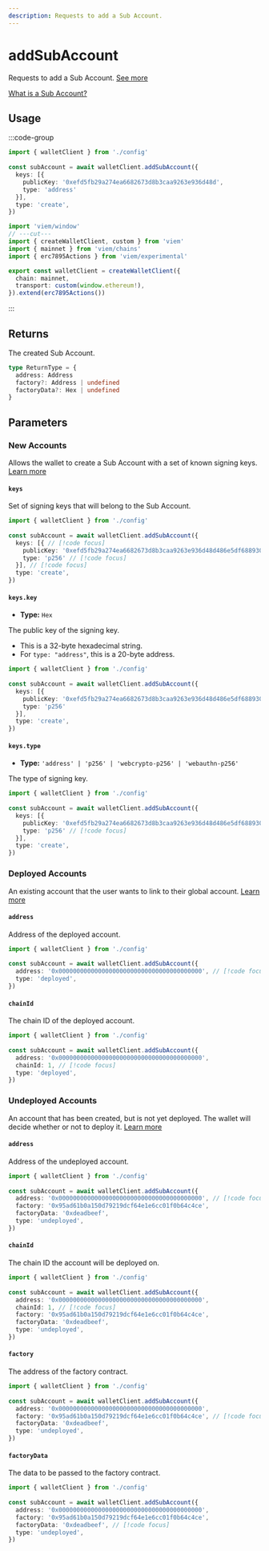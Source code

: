 ```yaml
---
description: Requests to add a Sub Account.
---
```


# addSubAccount

Requests to add a Sub Account. [See more](https://github.com/ethereum/ERCs/blob/4d3d641ee3c84750baf461b8dd71d27c424417a9/ERCS/erc-7895.md)

[What is a Sub Account?](https://blog.base.dev/subaccounts)

## Usage

:::code-group

```ts twoslash [example.ts]
import { walletClient } from './config'
 
const subAccount = await walletClient.addSubAccount({
  keys: [{ 
    publicKey: '0xefd5fb29a274ea6682673d8b3caa9263e936d48d', 
    type: 'address' 
  }],
  type: 'create',
})
```

```ts twoslash [config.ts] filename="config.ts"
import 'viem/window'
// ---cut---
import { createWalletClient, custom } from 'viem'
import { mainnet } from 'viem/chains'
import { erc7895Actions } from 'viem/experimental'

export const walletClient = createWalletClient({
  chain: mainnet,
  transport: custom(window.ethereum!),
}).extend(erc7895Actions())
```

:::

## Returns

The created Sub Account.

```ts
type ReturnType = {
  address: Address
  factory?: Address | undefined
  factoryData?: Hex | undefined
}
```

## Parameters

### New Accounts

Allows the wallet to create a Sub Account with a set of known signing keys. [Learn more](https://github.com/ethereum/ERCs/blob/4d3d641ee3c84750baf461b8dd71d27c424417a9/ERCS/erc-7895.md#createaccount)

#### `keys`

Set of signing keys that will belong to the Sub Account.

```ts twoslash
import { walletClient } from './config'
 
const subAccount = await walletClient.addSubAccount({
  keys: [{ // [!code focus]
    publicKey: '0xefd5fb29a274ea6682673d8b3caa9263e936d48d486e5df68893003e01241522', // [!code focus]
    type: 'p256' // [!code focus]
  }], // [!code focus]
  type: 'create',
})
```

#### `keys.key`

- **Type:** `Hex`

The public key of the signing key. 

- This is a 32-byte hexadecimal string.
- For `type: "address"`, this is a 20-byte address.

```ts twoslash
import { walletClient } from './config'
 
const subAccount = await walletClient.addSubAccount({
  keys: [{
    publicKey: '0xefd5fb29a274ea6682673d8b3caa9263e936d48d486e5df68893003e01241522', // [!code focus]
    type: 'p256'
  }],
  type: 'create',
})
```

#### `keys.type`

- **Type:** `'address' | 'p256' | 'webcrypto-p256' | 'webauthn-p256'`

The type of signing key.

```ts twoslash
import { walletClient } from './config'
 
const subAccount = await walletClient.addSubAccount({
  keys: [{
    publicKey: '0xefd5fb29a274ea6682673d8b3caa9263e936d48d486e5df68893003e01241522',
    type: 'p256' // [!code focus]
  }],
  type: 'create',
})
```


### Deployed Accounts

An existing account that the user wants to link to their global account. [Learn more](https://github.com/ethereum/ERCs/blob/4d3d641ee3c84750baf461b8dd71d27c424417a9/ERCS/erc-7895.md#deployedaccount)

#### `address`

Address of the deployed account.

```ts twoslash
import { walletClient } from './config'
 
const subAccount = await walletClient.addSubAccount({
  address: '0x0000000000000000000000000000000000000000', // [!code focus]
  type: 'deployed',
})
```

#### `chainId`

The chain ID of the deployed account.

```ts twoslash
import { walletClient } from './config'
 
const subAccount = await walletClient.addSubAccount({
  address: '0x0000000000000000000000000000000000000000',
  chainId: 1, // [!code focus]
  type: 'deployed',
})
```

### Undeployed Accounts

An account that has been created, but is not yet deployed. The wallet will decide whether or not to deploy it. [Learn more](https://github.com/ethereum/ERCs/blob/4d3d641ee3c84750baf461b8dd71d27c424417a9/ERCS/erc-7895.md#undeployedaccount)

#### `address`

Address of the undeployed account.

```ts twoslash
import { walletClient } from './config'
 
const subAccount = await walletClient.addSubAccount({
  address: '0x0000000000000000000000000000000000000000', // [!code focus]
  factory: '0x95ad61b0a150d79219dcf64e1e6cc01f0b64c4ce', 
  factoryData: '0xdeadbeef',
  type: 'undeployed',
})
```

#### `chainId`

The chain ID the account will be deployed on.

```ts twoslash
import { walletClient } from './config'
 
const subAccount = await walletClient.addSubAccount({
  address: '0x0000000000000000000000000000000000000000',
  chainId: 1, // [!code focus]
  factory: '0x95ad61b0a150d79219dcf64e1e6cc01f0b64c4ce', 
  factoryData: '0xdeadbeef',
  type: 'undeployed',
})
```

#### `factory`

The address of the factory contract.

```ts twoslash
import { walletClient } from './config'
 
const subAccount = await walletClient.addSubAccount({
  address: '0x0000000000000000000000000000000000000000',
  factory: '0x95ad61b0a150d79219dcf64e1e6cc01f0b64c4ce', // [!code focus]
  factoryData: '0xdeadbeef',
  type: 'undeployed',
})
```

#### `factoryData`

The data to be passed to the factory contract.

```ts twoslash
import { walletClient } from './config'
 
const subAccount = await walletClient.addSubAccount({
  address: '0x0000000000000000000000000000000000000000',
  factory: '0x95ad61b0a150d79219dcf64e1e6cc01f0b64c4ce',
  factoryData: '0xdeadbeef', // [!code focus]
  type: 'undeployed',
})
```

